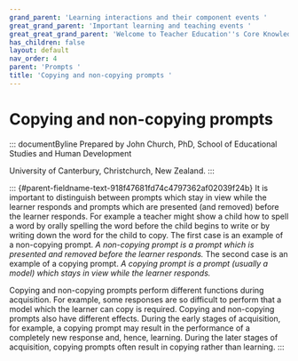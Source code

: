 ```yaml
---
grand_parent: 'Learning interactions and their component events '
great_grand_parent: 'Important learning and teaching events '
great_great_grand_parent: 'Welcome to Teacher Education''s Core Knowledge and Skills.'
has_children: false
layout: default
nav_order: 4
parent: 'Prompts '
title: 'Copying and non-copying prompts '
---
```

# Copying and non-copying prompts 


::: documentByline
Prepared by John Church, PhD, School of Educational Studies and Human
Development

University of Canterbury, Christchurch, New Zealand.
:::

::: {#parent-fieldname-text-918f47681fd74c4797362af02039f24b}
It is important to distinguish between prompts which stay in view while
the learner responds and prompts which are presented (and removed)
before the learner responds. For example a teacher might show a child
how to spell a word by orally spelling the word before the child begins
to write or by writing down the word for the child to copy. The first
case is an example of a non-copying prompt. *A non-copying prompt is a
prompt which is presented and removed before the learner responds.* The
second case is an example of a copying prompt. *A copying prompt is a
prompt (usually a model) which stays in view while the learner
responds.*

Copying and non-copying prompts perform different functions during
acquisition. For example, some responses are so difficult to perform
that a model which the learner can copy is required. Copying and
non-copying prompts also have different effects. During the early stages
of acquisition, for example, a copying prompt may result in the
performance of a completely new response and, hence, learning. During
the later stages of acquisition, copying prompts often result in copying
rather than learning.
:::
